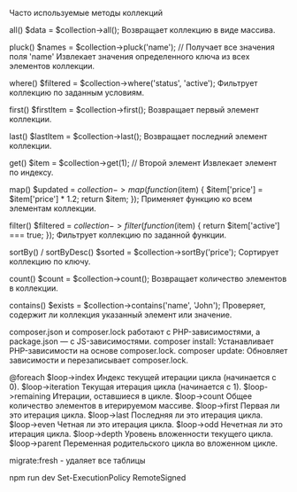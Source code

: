 Часто используемые методы коллекций

  all()
  $data = $collection->all();
  Возвращает коллекцию в виде массива.


  pluck()
  $names = $collection->pluck('name'); // Получает все значения поля 'name'
  Извлекает значения определенного ключа из всех элементов коллекции.


  where()
  $filtered = $collection->where('status', 'active');
  Фильтрует коллекцию по заданным условиям.


  first()
  $firstItem = $collection->first();
  Возвращает первый элемент коллекции.


  last()
  $lastItem = $collection->last();
  Возвращает последний элемент коллекции.


  get()
  $item = $collection->get(1); // Второй элемент
  Извлекает элемент по индексу.


  map()
  $updated = $collection->map(function ($item) {
      $item['price'] = $item['price'] * 1.2;
      return $item;
  });
  Применяет функцию ко всем элементам коллекции.


  filter()
  $filtered = $collection->filter(function ($item) {
      return $item['active'] === true;
  });
  Фильтрует коллекцию по заданной функции.
  

  sortBy() / sortByDesc()
  $sorted = $collection->sortBy('price');
  Сортирует коллекцию по ключу.


  count()
  $count = $collection->count();
  Возвращает количество элементов в коллекции.


  contains()
  $exists = $collection->contains('name', 'John');
  Проверяет, содержит ли коллекция указанный элемент или значение.


composer.json и composer.lock работают с PHP-зависимостями, а package.json — с JS-зависимостями.
  composer install: Устанавливает PHP-зависимости на основе composer.lock.
  composer update: Обновляет зависимости и перезаписывает composer.lock.



@foreach
  $loop->index 	Индекс текущей итерации цикла (начинается с 0).
  $loop->iteration 	Текущая итерация цикла (начинается с 1).
  $loop->remaining 	Итерации, оставшиеся в цикле.
  $loop->count 	Общее количество элементов в итерируемом массиве.
  $loop->first 	Первая ли это итерация цикла.
  $loop->last 	Последняя ли это итерация цикла.
  $loop->even 	Четная ли это итерация цикла.
  $loop->odd 	Нечетная ли это итерация цикла.
  $loop->depth 	Уровень вложенности текущего цикла.
  $loop->parent 	Переменная родительского цикла во вложенном цикле.


migrate:fresh - удаляет все таблицы

npm run dev Set-ExecutionPolicy RemoteSigned
